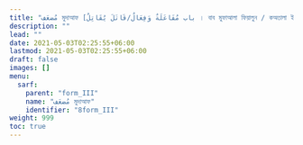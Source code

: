 ```yaml
---
title: "مُضعَف মুদাআফ [باب مُفَاعَلَةٌ وَفِعَالٌ/قَاتَلَ يُقَاتِلُ । বাব মুফাআলা ফিয়ালুন / কঅতালা ইউকঅতিলু । ফর্ম III]"
description: ""
lead: ""
date: 2021-05-03T02:25:55+06:00
lastmod: 2021-05-03T02:25:55+06:00
draft: false
images: []
menu: 
  sarf:
    parent: "form_III"
    name: "مُضعَف মুদাআফ"
    identifier: "8form_III"
weight: 999
toc: true
---
```




